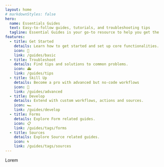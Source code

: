 ```yaml
---
layout: home
# markdownStyles: false
hero:
  name: Essentials Guides
  text: Easy-to-follow guides, tutorials, and troubleshooting tips
  tagline: Essential Guides is your go-to resource to help you get the most out of ZOOlanders Essential Addons
features:
  - title: Get Started
    details: Learn how to get started and set up core functionalities.
    icon: 🛴
    link: /guides/basic
  - title: Troubleshoot
    details: Find tips and solutions to common problems.
    icon: 🚑
    link: /guides/tips
  - title: Skill Up
    details: Become a pro with advanced but no-code workflows
    icon: 🛵
    link: /guides/advanced
  - title: Develop
    details: Extend with custom workflows, actions and sources.
    icon: 🏎️
    link: /guides/develop
  - title: Forms
    details: Explore Form related guides.
    icon: 📋
    link: /guides/tags/forms
  - title: Sources
    details: Explore Source related guides.
    icon: 🌀
    link: /guides/tags/sources
---
```


Lorem

<!--
<script setup>
import tags from './_data/tags.json';

</script>

## Tags

<ul>
    <li v-for="tag in tags" :key="tag">
        <a :href="`/guides/tagged/${tag.name}`">{{ tag.label }}</a>
    </li>
</ul> -->
